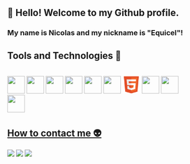 ## 👋 Hello! Welcome to my Github profile.
### My name is Nicolas and my nickname is "Equicel"!


<h2>Tools and Technologies 🧐</h2>

<div style="display: inline_block"><br>
<img src="https://cdn.jsdelivr.net/gh/devicons/devicon/icons/python/python-original.svg" width="40" height="40"/>
<img src="https://cdn.jsdelivr.net/gh/devicons/devicon/icons/django/django-plain.svg" width="40" height="40"/>
<img src="https://cdn.jsdelivr.net/gh/devicons/devicon/icons/java/java-original.svg" width="40" height="40" />
<img src="https://cdn.jsdelivr.net/gh/devicons/devicon/icons/javascript/javascript-original.svg" width="40" height="40"/>
<img src="https://cdn.jsdelivr.net/gh/devicons/devicon/icons/mysql/mysql-plain-wordmark.svg" width="40" height="40"/>
<img src="https://cdn.jsdelivr.net/gh/devicons/devicon/icons/postgresql/postgresql-original-wordmark.svg" width="40" height="40" />
<img src="https://raw.githubusercontent.com/devicons/devicon/master/icons/html5/html5-original.svg" width="40" height="40"/>
<img src="https://cdn.jsdelivr.net/gh/devicons/devicon/icons/css3/css3-original.svg" width="40" height="40"/>
<img src="https://cdn.jsdelivr.net/gh/devicons/devicon/icons/git/git-original.svg" width="40" height="40"/> 

</div>

<div>
  <a href="https://github.com/Nicolas-Machado%22%3E
  <img height="150em" src="https://github-readme-stats.vercel.app/api?username=Nicolas-Machado&show_icons=true&theme=dark&include_all_commits=true&count_private=true%22/%3E
  <img height="150em" src="https://github-readme-stats.vercel.app/api/top-langs/?username=Nicolas-Machado&layout=compact&langs_count=7&theme=dark%22/%3E
</div>

<h2>What am i studying 🤓</h2>
<img src="https://cdn.jsdelivr.net/gh/devicons/devicon/icons/java/java-original.svg" width="40" height="40" />
<img src="https://cdn.jsdelivr.net/gh/devicons/devicon/icons/spring/spring-original.svg" width="40" height="40"/>

</div>

##
<h2>How to contact me 👽</h2>
  <div>
    <a href="https://www.linkedin.com/in/nicolas-alexandre-machado-631887182/" target="_blank"><img src="https://img.shields.io/badge/-LinkedIn-%230077B5?style=for-the-badge&logo=linkedin&logoColor=white" target="_blank"></a>
  <a href = "mailto:nicolassetembro@gmail.com"><img src="https://img.shields.io/badge/Gmail-D14836?style=for-the-badge&logo=gmail&logoColor=white" target="_blank"></a>
    <a href="https://www.instagram.com/equicel.nicolas/" target="_blank"><img src="https://img.shields.io/badge/-Instagram-%23E4405F?style=for-the-badge&logo=instagram&logoColor=white" target="_blank"></a>
</div>
